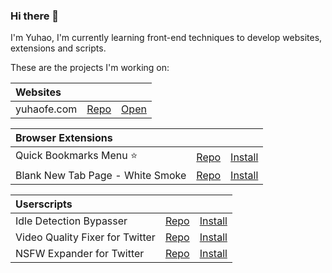 ### Hi there 👋

<!--
**yuhaofe/yuhaofe** is a ✨ _special_ ✨ repository because its `README.md` (this file) appears on your GitHub profile.

Here are some ideas to get you started:

- 🔭 I’m currently working on ...
- 🌱 I’m currently learning ...
- 👯 I’m looking to collaborate on ...
- 🤔 I’m looking for help with ...
- 💬 Ask me about ...
- 📫 How to reach me: ...
- 😄 Pronouns: ...
- ⚡ Fun fact: ...
-->

I'm Yuhao, I'm currently learning front-end techniques to develop websites, extensions and scripts.

These are the projects I'm working on:

| Websites | | |
|:---------|-|-|
| yuhaofe.com | [Repo](https://github.com/yuhaofe/yuhaofe.com) | [Open](https://yuhaofe.com/) |

| Browser Extensions | | |
|:-------------------|-|-|
| Quick Bookmarks Menu ⭐| [Repo](https://github.com/yuhaofe/Quick-Bookmarks-Menu) | [Install](https://chrome.google.com/webstore/detail/quick-bookmarks-menu/fkemipdcgbeknabedhecepcebhlnlhbf) |
| Blank New Tab Page - White Smoke | [Repo](https://github.com/yuhaofe/Blank-New-Tab-Page---White-Smoke) | [Install](https://chrome.google.com/webstore/detail/blank-new-tab-page-white/jmbngnnlimnakiibacglaeflpghellfh) |

| Userscripts | | |
|:------------|-|-|
| Idle Detection Bypasser | [Repo](https://github.com/yuhaofe/Idle-Detection-Bypasser) | [Install](https://greasyfork.org/scripts/432878-idle-detection-bypasser)
| Video Quality Fixer for Twitter | [Repo](https://github.com/yuhaofe/Video-Quality-Fixer-for-Twitter) | [Install](https://greasyfork.org/scripts/399827-video-quality-fixer-for-twitter) |
| NSFW Expander for Twitter | [Repo](https://github.com/yuhaofe/NSFW-Expander-for-Twitter) | [Install](https://sleazyfork.org/scripts/428873-nsfw-expander-for-twitter) |
